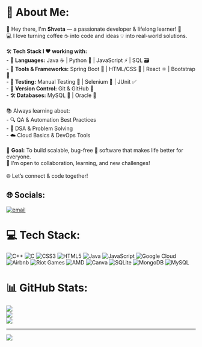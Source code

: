 # 💫 About Me:
👋 Hey there, I'm **Shveta** — a passionate developer & lifelong learner! 🚀  <br>💻 I love turning coffee ☕ into code and ideas 💡 into real-world solutions.<br><br>🛠️ **Tech Stack I ❤️ working with:**<br>- 💙 **Languages:** Java ☕ | Python 🐍 | JavaScript ⚡ | SQL 🗃️  <br>- 🧰 **Tools & Frameworks:** Spring Boot 🌱 | HTML/CSS 🎨 | React ⚛️ | Bootstrap 👢  <br>- 🧪 **Testing:** Manual Testing 🧾 | Selenium 🧪 | JUnit ✅  <br>- 🐙 **Version Control:** Git & GitHub 🔧  <br>- 🛠️ **Databases:** MySQL 💾 | Oracle 🧮  <br><br>📚 Always learning about:<br>- 🔍 QA & Automation Best Practices<br>- 🧠 DSA & Problem Solving<br>- ☁️ Cloud Basics & DevOps Tools<br><br>🎯 **Goal:** To build scalable, bug-free 🐞 software that makes life better for everyone.  <br>🤝 I'm open to collaboration, learning, and new challenges!<br><br>🌐 Let’s connect & code together!  <br>


## 🌐 Socials:
[![email](https://img.shields.io/badge/Email-D14836?logo=gmail&logoColor=white)](mailto:deshmukhshveta7721@gmail.com) 

# 💻 Tech Stack:
![C++](https://img.shields.io/badge/c++-%2300599C.svg?style=for-the-badge&logo=c%2B%2B&logoColor=white) ![C](https://img.shields.io/badge/c-%2300599C.svg?style=for-the-badge&logo=c&logoColor=white) ![CSS3](https://img.shields.io/badge/css3-%231572B6.svg?style=for-the-badge&logo=css3&logoColor=white) ![HTML5](https://img.shields.io/badge/html5-%23E34F26.svg?style=for-the-badge&logo=html5&logoColor=white) ![Java](https://img.shields.io/badge/java-%23ED8B00.svg?style=for-the-badge&logo=openjdk&logoColor=white) ![JavaScript](https://img.shields.io/badge/javascript-%23323330.svg?style=for-the-badge&logo=javascript&logoColor=%23F7DF1E) ![Google Cloud](https://img.shields.io/badge/GoogleCloud-%234285F4.svg?style=for-the-badge&logo=google-cloud&logoColor=white) ![Airbnb](https://img.shields.io/badge/Airbnb-%23ff5a5f.svg?style=for-the-badge&logo=Airbnb&logoColor=white) ![Riot Games](https://img.shields.io/badge/riotgames-D32936.svg?style=for-the-badge&logo=riotgames&logoColor=white) ![AMD](https://img.shields.io/badge/AMD-%23000000.svg?style=for-the-badge&logo=amd&logoColor=white) ![Canva](https://img.shields.io/badge/Canva-%2300C4CC.svg?style=for-the-badge&logo=Canva&logoColor=white) ![SQLite](https://img.shields.io/badge/sqlite-%2307405e.svg?style=for-the-badge&logo=sqlite&logoColor=white) ![MongoDB](https://img.shields.io/badge/MongoDB-%234ea94b.svg?style=for-the-badge&logo=mongodb&logoColor=white) ![MySQL](https://img.shields.io/badge/mysql-4479A1.svg?style=for-the-badge&logo=mysql&logoColor=white)
# 📊 GitHub Stats:
![](https://github-readme-stats.vercel.app/api?username=ShvetaDeshmukh111&theme=dark&hide_border=false&include_all_commits=false&count_private=false)<br/>
![](https://nirzak-streak-stats.vercel.app/?user=JayantGoel001&theme=dark&hide_border=false)<br/>
![](https://github-readme-stats.vercel.app/api/top-langs/?username=JayantGoel001&theme=dark&hide_border=false&include_all_commits=false&count_private=false&layout=compact)

---
[![](https://visitcount.itsvg.in/api?id=ShvetaDeshmukh111&icon=0&color=0)](https://visitcount.itsvg.in)

<!-- Proudly created with GPRM ( https://gprm.itsvg.in ) -->
